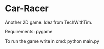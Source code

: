 # Car-Racer
Another 2D game. Idea from TechWithTim.

Requirements: pygame

To run the game write in cmd: python main.py
